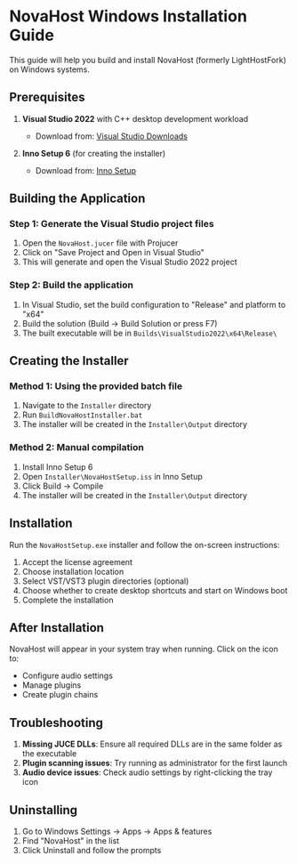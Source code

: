 # NovaHost Windows Installation Guide

This guide will help you build and install NovaHost (formerly LightHostFork) on Windows systems.

## Prerequisites

1. **Visual Studio 2022** with C++ desktop development workload
   - Download from: [Visual Studio Downloads](https://visualstudio.microsoft.com/downloads/)
   
2. **Inno Setup 6** (for creating the installer)
   - Download from: [Inno Setup](https://jrsoftware.org/isdl.php)

## Building the Application

### Step 1: Generate the Visual Studio project files
1. Open the `NovaHost.jucer` file with Projucer
2. Click on "Save Project and Open in Visual Studio"
3. This will generate and open the Visual Studio 2022 project

### Step 2: Build the application
1. In Visual Studio, set the build configuration to "Release" and platform to "x64"
2. Build the solution (Build → Build Solution or press F7)
3. The built executable will be in `Builds\VisualStudio2022\x64\Release\`

## Creating the Installer

### Method 1: Using the provided batch file
1. Navigate to the `Installer` directory
2. Run `BuildNovaHostInstaller.bat`
3. The installer will be created in the `Installer\Output` directory

### Method 2: Manual compilation
1. Install Inno Setup 6
2. Open `Installer\NovaHostSetup.iss` in Inno Setup
3. Click Build → Compile
4. The installer will be created in the `Installer\Output` directory

## Installation

Run the `NovaHostSetup.exe` installer and follow the on-screen instructions:

1. Accept the license agreement
2. Choose installation location
3. Select VST/VST3 plugin directories (optional)
4. Choose whether to create desktop shortcuts and start on Windows boot
5. Complete the installation

## After Installation

NovaHost will appear in your system tray when running. Click on the icon to:
- Configure audio settings
- Manage plugins
- Create plugin chains

## Troubleshooting

1. **Missing JUCE DLLs**: Ensure all required DLLs are in the same folder as the executable
2. **Plugin scanning issues**: Try running as administrator for the first launch
3. **Audio device issues**: Check audio settings by right-clicking the tray icon

## Uninstalling

1. Go to Windows Settings → Apps → Apps & features
2. Find "NovaHost" in the list
3. Click Uninstall and follow the prompts
